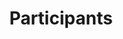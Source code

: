 ---
type: general
title: Participants
sidebar_label: Participants
slug: /participants
owner: eden-rozenblit
lastReviewed: 2025-09-12
---